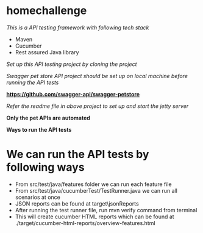 # homechallenge

*This is a API testing framework with following tech stack*

* Maven
* Cucumber
* Rest assured Java library

*Set up this API testing project by cloning the project*

*Swagger pet store API project should be set up on local machine before running the API tests*

**https://github.com/swagger-api/swagger-petstore**

*Refer the readme file in above project to set up and start the jetty server*

**Only the pet APIs are automated**

**Ways to run the API tests**
# We can run the API tests by following ways 
* From src/test/java/features folder we can run each feature file
* From src/test/java/cucumberTest/TestRunner.java we can run all scenarios at once
* JSON reports can be found at target\jsonReports
* After running the test runner file, run mvn verify command from terminal
* This will create cucumber HTML reports which can be found at ./target/cucumber-html-reports/overview-features.html




